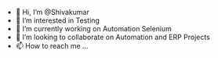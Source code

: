 - 👋 Hi, I’m @Shivakumar
- 👀 I’m interested in Testing
- 🌱 I’m currently working on Automation Selenium
- 💞️ I’m looking to collaborate on Automation and ERP Projects
- 📫 How to reach me ...

<!---
Shivakumar611/Shivakumar611 is a ✨ special ✨ repository because its `README.md` (this file) appears on your GitHub profile.
You can click the Preview link to take a look at your changes.
--->
